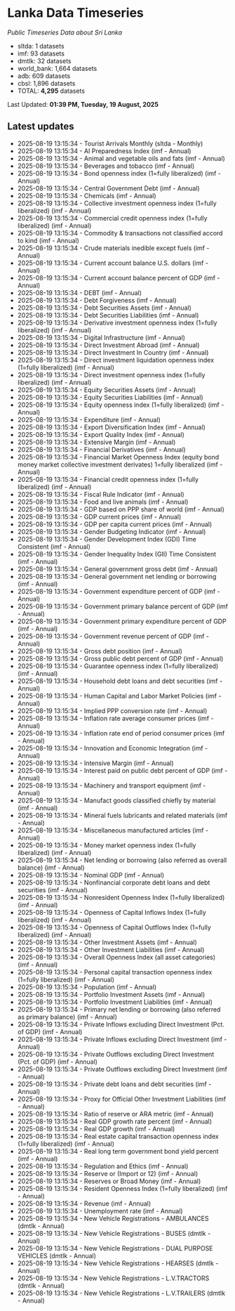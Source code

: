 # Lanka Data Timeseries
*Public Timeseries Data about Sri Lanka*

* sltda: 1 datasets
* imf: 93 datasets
* dmtlk: 32 datasets
* world_bank: 1,664 datasets
* adb: 609 datasets
* cbsl: 1,896 datasets
* TOTAL: **4,295** datasets

Last Updated: **01:39 PM, Tuesday, 19 August, 2025**

## Latest updates

* 2025-08-19 13:15:34 - Tourist Arrivals Monthly (sltda - Monthly)
* 2025-08-19 13:15:34 - AI Preparedness Index (imf - Annual)
* 2025-08-19 13:15:34 - Animal and vegetable oils and fats (imf - Annual)
* 2025-08-19 13:15:34 - Beverages and tobacco (imf - Annual)
* 2025-08-19 13:15:34 - Bond openness index (1=fully liberalized) (imf - Annual)
* 2025-08-19 13:15:34 - Central Government Debt (imf - Annual)
* 2025-08-19 13:15:34 - Chemicals (imf - Annual)
* 2025-08-19 13:15:34 - Collective investment openness index (1=fully liberalized) (imf - Annual)
* 2025-08-19 13:15:34 - Commercial credit openness index (1=fully liberalized) (imf - Annual)
* 2025-08-19 13:15:34 - Commodity & transactions not classified accord to kind (imf - Annual)
* 2025-08-19 13:15:34 - Crude materials inedible except fuels (imf - Annual)
* 2025-08-19 13:15:34 - Current account balance U.S. dollars (imf - Annual)
* 2025-08-19 13:15:34 - Current account balance percent of GDP (imf - Annual)
* 2025-08-19 13:15:34 - DEBT (imf - Annual)
* 2025-08-19 13:15:34 - Debt Forgiveness (imf - Annual)
* 2025-08-19 13:15:34 - Debt Securities Assets (imf - Annual)
* 2025-08-19 13:15:34 - Debt Securities Liabilities (imf - Annual)
* 2025-08-19 13:15:34 - Derivative investment openness index (1=fully liberalized) (imf - Annual)
* 2025-08-19 13:15:34 - Digital Infrastructure (imf - Annual)
* 2025-08-19 13:15:34 - Direct Investment Abroad (imf - Annual)
* 2025-08-19 13:15:34 - Direct Investment In Country (imf - Annual)
* 2025-08-19 13:15:34 - Direct investment liquidation openness index (1=fully liberalized) (imf - Annual)
* 2025-08-19 13:15:34 - Direct investment openness index (1=fully liberalized) (imf - Annual)
* 2025-08-19 13:15:34 - Equity Securities Assets (imf - Annual)
* 2025-08-19 13:15:34 - Equity Securities Liabilities (imf - Annual)
* 2025-08-19 13:15:34 - Equity openness index (1=fully liberalized) (imf - Annual)
* 2025-08-19 13:15:34 - Expenditure (imf - Annual)
* 2025-08-19 13:15:34 - Export Diversification Index (imf - Annual)
* 2025-08-19 13:15:34 - Export Quality Index (imf - Annual)
* 2025-08-19 13:15:34 - Extensive Margin (imf - Annual)
* 2025-08-19 13:15:34 - Financial Derivatives (imf - Annual)
* 2025-08-19 13:15:34 - Financial Market Openness Index (equity bond money market collective investment derivates) 1=fully liberalized (imf - Annual)
* 2025-08-19 13:15:34 - Financial credit openness index (1=fully liberalized) (imf - Annual)
* 2025-08-19 13:15:34 - Fiscal Rule Indicator (imf - Annual)
* 2025-08-19 13:15:34 - Food and live animals (imf - Annual)
* 2025-08-19 13:15:34 - GDP based on PPP share of world (imf - Annual)
* 2025-08-19 13:15:34 - GDP current prices (imf - Annual)
* 2025-08-19 13:15:34 - GDP per capita current prices (imf - Annual)
* 2025-08-19 13:15:34 - Gender Budgeting Indicator (imf - Annual)
* 2025-08-19 13:15:34 - Gender Development Index (GDI) Time Consistent (imf - Annual)
* 2025-08-19 13:15:34 - Gender Inequality Index (GII) Time Consistent (imf - Annual)
* 2025-08-19 13:15:34 - General government gross debt (imf - Annual)
* 2025-08-19 13:15:34 - General government net lending or borrowing (imf - Annual)
* 2025-08-19 13:15:34 - Government expenditure percent of GDP (imf - Annual)
* 2025-08-19 13:15:34 - Government primary balance percent of GDP (imf - Annual)
* 2025-08-19 13:15:34 - Government primary expenditure percent of GDP (imf - Annual)
* 2025-08-19 13:15:34 - Government revenue percent of GDP (imf - Annual)
* 2025-08-19 13:15:34 - Gross debt position (imf - Annual)
* 2025-08-19 13:15:34 - Gross public debt percent of GDP (imf - Annual)
* 2025-08-19 13:15:34 - Guarantee openness index (1=fully liberalized) (imf - Annual)
* 2025-08-19 13:15:34 - Household debt loans and debt securities (imf - Annual)
* 2025-08-19 13:15:34 - Human Capital and Labor Market Policies (imf - Annual)
* 2025-08-19 13:15:34 - Implied PPP conversion rate (imf - Annual)
* 2025-08-19 13:15:34 - Inflation rate average consumer prices (imf - Annual)
* 2025-08-19 13:15:34 - Inflation rate end of period consumer prices (imf - Annual)
* 2025-08-19 13:15:34 - Innovation and Economic Integration (imf - Annual)
* 2025-08-19 13:15:34 - Intensive Margin (imf - Annual)
* 2025-08-19 13:15:34 - Interest paid on public debt percent of GDP (imf - Annual)
* 2025-08-19 13:15:34 - Machinery and transport equipment (imf - Annual)
* 2025-08-19 13:15:34 - Manufact goods classified chiefly by material (imf - Annual)
* 2025-08-19 13:15:34 - Mineral fuels lubricants and related materials (imf - Annual)
* 2025-08-19 13:15:34 - Miscellaneous manufactured articles (imf - Annual)
* 2025-08-19 13:15:34 - Money market openness index (1=fully liberalized) (imf - Annual)
* 2025-08-19 13:15:34 - Net lending or borrowing (also referred as overall balance) (imf - Annual)
* 2025-08-19 13:15:34 - Nominal GDP (imf - Annual)
* 2025-08-19 13:15:34 - Nonfinancial corporate debt loans and debt securities (imf - Annual)
* 2025-08-19 13:15:34 - Nonresident Openness Index (1=fully liberalized) (imf - Annual)
* 2025-08-19 13:15:34 - Openness of Capital Inflows Index (1=fully liberalized) (imf - Annual)
* 2025-08-19 13:15:34 - Openness of Capital Outflows Index (1=fully liberalized) (imf - Annual)
* 2025-08-19 13:15:34 - Other Investment Assets (imf - Annual)
* 2025-08-19 13:15:34 - Other Investment Liabilities (imf - Annual)
* 2025-08-19 13:15:34 - Overall Openness Index (all asset categories) (imf - Annual)
* 2025-08-19 13:15:34 - Personal capital transaction openness index (1=fully liberalized) (imf - Annual)
* 2025-08-19 13:15:34 - Population (imf - Annual)
* 2025-08-19 13:15:34 - Portfolio Investment Assets (imf - Annual)
* 2025-08-19 13:15:34 - Portfolio Investment Liabilities (imf - Annual)
* 2025-08-19 13:15:34 - Primary net lending or borrowing (also referred as primary balance) (imf - Annual)
* 2025-08-19 13:15:34 - Private Inflows excluding Direct Investment (Pct. of GDP) (imf - Annual)
* 2025-08-19 13:15:34 - Private Inflows excluding Direct Investment (imf - Annual)
* 2025-08-19 13:15:34 - Private Outflows excluding Direct Investment (Pct. of GDP) (imf - Annual)
* 2025-08-19 13:15:34 - Private Outflows excluding Direct Investment (imf - Annual)
* 2025-08-19 13:15:34 - Private debt loans and debt securities (imf - Annual)
* 2025-08-19 13:15:34 - Proxy for Official Other Investment Liabilities (imf - Annual)
* 2025-08-19 13:15:34 - Ratio of reserve or ARA metric (imf - Annual)
* 2025-08-19 13:15:34 - Real GDP growth rate percent (imf - Annual)
* 2025-08-19 13:15:34 - Real GDP growth (imf - Annual)
* 2025-08-19 13:15:34 - Real estate capital transaction openness index (1=fully liberalized) (imf - Annual)
* 2025-08-19 13:15:34 - Real long term government bond yield percent (imf - Annual)
* 2025-08-19 13:15:34 - Regulation and Ethics (imf - Annual)
* 2025-08-19 13:15:34 - Reserve or (Import or 12) (imf - Annual)
* 2025-08-19 13:15:34 - Reserves or Broad Money (imf - Annual)
* 2025-08-19 13:15:34 - Resident Openness Index (1=fully liberalized) (imf - Annual)
* 2025-08-19 13:15:34 - Revenue (imf - Annual)
* 2025-08-19 13:15:34 - Unemployment rate (imf - Annual)
* 2025-08-19 13:15:34 - New Vehicle Registrations - AMBULANCES (dmtlk - Annual)
* 2025-08-19 13:15:34 - New Vehicle Registrations - BUSES (dmtlk - Annual)
* 2025-08-19 13:15:34 - New Vehicle Registrations - DUAL PURPOSE VEHICLES (dmtlk - Annual)
* 2025-08-19 13:15:34 - New Vehicle Registrations - HEARSES (dmtlk - Annual)
* 2025-08-19 13:15:34 - New Vehicle Registrations - L.V.TRACTORS (dmtlk - Annual)
* 2025-08-19 13:15:34 - New Vehicle Registrations - L.V.TRAILERS (dmtlk - Annual)
